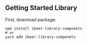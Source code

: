 ## Getting Started Library

First, download package:

```shell
npm install ibeer-library-componets
# or
yarn add ibeer-library-componets
```
